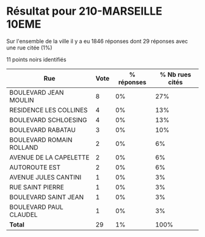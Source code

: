 # Résultat pour 210-MARSEILLE 10EME

Sur l'ensemble de la ville il y a eu 1846 réponses dont 29 réponses avec une rue citée (1%)

11 points noirs identifiés

| Rue | Vote | % réponses | % Nb rues cités|
|-----|------|------------|----------------|
| BOULEVARD JEAN MOULIN | 8 | 0% | 27%|
| RESIDENCE LES COLLINES | 4 | 0% | 13%|
| BOULEVARD SCHLOESING | 4 | 0% | 13%|
| BOULEVARD RABATAU | 3 | 0% | 10%|
| BOULEVARD ROMAIN ROLLAND | 2 | 0% | 6%|
| AVENUE DE LA CAPELETTE | 2 | 0% | 6%|
| AUTOROUTE EST | 2 | 0% | 6%|
| AVENUE JULES CANTINI | 1 | 0% | 3%|
| RUE SAINT PIERRE | 1 | 0% | 3%|
| BOULEVARD SAINT JEAN | 1 | 0% | 3%|
| BOULEVARD PAUL CLAUDEL | 1 | 0% | 3%|
| **Total** | 29 | 1% | 100%|
